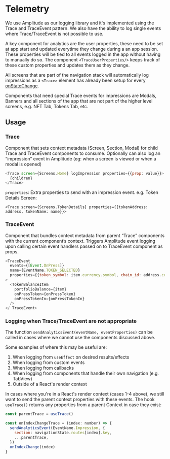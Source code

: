 # Telemetry

We use Amplitude as our logging library and it's implemented using the Trace and TraceEvent pattern. We also have the ability to log single events where Trace/TraceEvent is not possible to use.

A key component for analytics are the user properties, these need to be set at app start and updated everytime they change during a an app session. These properties will be tied to all events logged in the app without having to manually do so. The component `<TraceUserProperties/>` keeps track of these custom properties and updates them as they change.

All screens that are part of the navigation stack will automatically log impressions as a `<Trace>` element has already been setup for every [onStateChange](https://github.com/Uniswap/mobile/blob/3903efcf27f0bcb08d9e1b15e3b39a71d7d56c17/src/app/navigation/NavigationContainer.tsx#L52).

Components that need special Trace events for impressions are Modals, Banners and all sections of the app that are not part of the higher level screens, e.g. NFT Tab, Tokens Tab, etc.

## Usage

### Trace

Component that sets context metadata (Screen, Section, Modal) for child Trace and TraceEvent components to consume. Optionally can also log an “impression” event in Amplitude (eg: when a screen is viewed or when a modal is opened)

```javascript
<Trace screen={Screens.Home} logImpression properties={{prop: value}}>
  {children}
</Trace>
```

`properties`: Extra properties to send with an impression event. e.g. Token Details Screen:

`<Trace screen={Screens.TokenDetails} properties={{tokenAddress: address, tokenName: name}}>`

### TraceEvent

Component that bundles context metadata from parent “Trace” components with the current component’s context. Triggers Amplitude event logging upon calling certain event handlers passed on to TraceEvent component as props.

```javascript
<TraceEvent
  events={[Event.OnPress]}
  name={EventName.TOKEN_SELECTED}
  properties={{token_symbol: item.currency.symbol, chain_id: address.currency.chainId}}
>
  <TokenBalanceItem
    portfolioBalance={item}
    onPressToken={onPressToken}
    onPressTokenIn={onPressTokenIn}
  />
</ TraceEvent>
```

### Logging when Trace/TraceEvent are not appropriate

The function `sendAnalyticsEvent(eventName, eventProperties)` can be called in cases where we cannot use the components discussed above.

Some examples of where this may be useful are:

1. When logging from `useEffect` on desired results/effects
2. When logging from custom events
3. When logging from callbacks
4. When logging from components that handle their own navigation (e.g. TabView)
5. Outside of a React's render context

In cases where you're in a React's render context (cases 1-4 above), we still want to send the parent context properties with these events. The hook `useTrace()` returns any properties from a parent Context in case they exist:

```javascript
const parentTrace = useTrace()

const onIndexChangeTrace = (index: number) => {
  sendAnalyticsEvent(EventName.Impression, {
    section: navigationState.routes[index].key,
    ...parentTrace,
  })
  onIndexChange(index)
}
```
